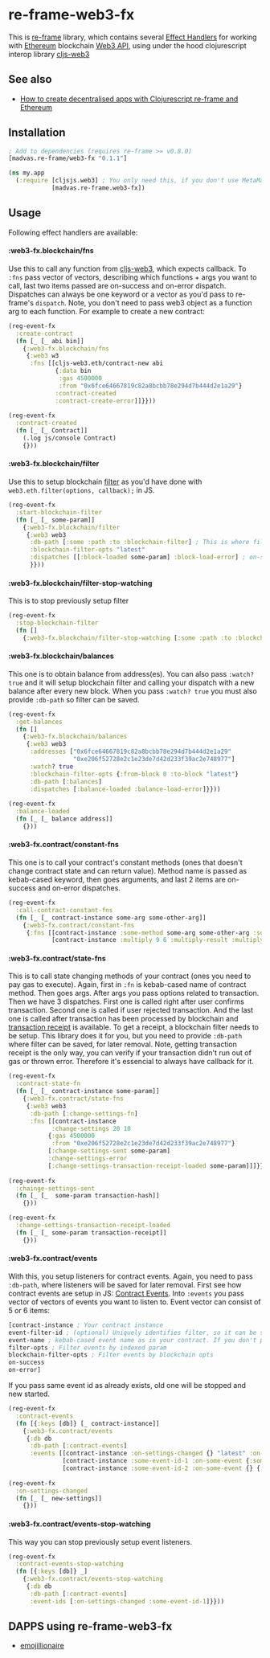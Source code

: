# re-frame-web3-fx

This is [re-frame](https://github.com/Day8/re-frame) library, which contains several [Effect Handlers](https://github.com/Day8/re-frame/tree/develop/docs) for working with [Ethereum](https://ethereum.org/) blockchain [Web3 API](https://github.com/ethereum/wiki/wiki/JavaScript-API), using under the hood clojurescript interop library [cljs-web3](https://github.com/madvas/cljs-web3)

## See also
* [How to create decentralised apps with Clojurescript re-frame and Ethereum](https://medium.com/@matus.lestan/how-to-create-decentralised-apps-with-clojurescript-re-frame-and-ethereum-81de24d72ff5#.kul24x62l)

## Installation
```clojure
; Add to dependencies (requires re-frame >= v0.8.0)
[madvas.re-frame/web3-fx "0.1.1"]
```
```clojure
(ns my.app
  (:require [cljsjs.web3] ; You only need this, if you don't use MetaMask extension or Mist browser
            [madvas.re-frame.web3-fx])
```

## Usage
Following effect handlers are available:
#### :web3-fx.blockchain/fns
Use this to call any function from [cljs-web3](https://github.com/madvas/cljs-web3), which expects callback.
To `:fns` pass vector of vectors, describing which functions + args you want to call, last two items passed are on-success and on-error dispatch. Dispatches can always be one keyword or a vector as you'd pass to re-frame's `dispatch`. Note, you don't need to pass web3 object as a function arg to each function.
For example to create a new contract:
```clojure
(reg-event-fx
  :create-contract
  (fn [_ [_ abi bin]]
    {:web3-fx.blockchain/fns
     {:web3 w3
      :fns [[cljs-web3.eth/contract-new abi
             {:data bin
              :gas 4500000
              :from "0x6fce64667819c82a8bcbb78e294d7b444d2e1a29"}
             :contract-created
             :contract-create-error]]}}))
             
(reg-event-fx
  :contract-created
  (fn [_ [_ Contract]]
    (.log js/console Contract)
    {}))          
```

#### :web3-fx.blockchain/filter
Use this to setup blockchain [filter](https://github.com/ethereum/wiki/wiki/JavaScript-API#web3ethfilter) as you'd have done with `web3.eth.filter(options, callback);` in JS.
```clojure
(reg-event-fx
  :start-blockchain-filter
  (fn [_ [_ some-param]]
    {:web3-fx.blockchain/filter
     {:web3 web3
      :db-path [:some :path :to :blockchain-filter] ; This is where filter will be stored in your DB, so later can be stopped
      :blockchain-filter-opts "latest"
      :dispatches [[:block-loaded some-param] :block-load-error] ; on-success and on-error dispatches 
      }}))
```

#### :web3-fx.blockchain/filter-stop-watching
This is to stop previously setup filter
```clojure
(reg-event-fx
  :stop-blockchain-filter
  (fn []
    {:web3-fx.blockchain/filter-stop-watching [:some :path :to :blockchain-filter]}))
```
#### :web3-fx.blockchain/balances
This one is to obtain balance from address(es). You can also pass `:watch? true` and it will setup blockchain filter and calling your dispatch with a new balance after every new block. When you pass `:watch? true` you must also provide `:db-path` so filter can be saved.
```clojure
(reg-event-fx
  :get-balances
  (fn []
    {:web3-fx.blockchain/balances
     {:web3 web3
      :addresses ["0x6fce64667819c82a8bcbb78e294d7b444d2e1a29"
                  "0xe206f52728e2c1e23de7d42d233f39ac2e748977"]
      :watch? true
      :blockchain-filter-opts {:from-block 0 :to-block "latest"}
      :db-path [:balances]
      :dispatches [:balance-loaded :balance-load-error]}}))
      
(reg-event-fx
  :balance-loaded
  (fn [_ [_ balance address]]
    {}))
```
#### :web3-fx.contract/constant-fns
This one is to call your contract's constant methods (ones that doesn't change contract state and can return value). Method name is passed as kebab-cased keyword, then goes arguments, and last 2 items are on-success and on-error dispatches.
```clojure
(reg-event-fx
  :call-contract-constant-fns
  (fn [_ [_ contract-instance some-arg some-other-arg]]
    {:web3-fx.contract/constant-fns
     {:fns [[contract-instance :some-method some-arg some-other-arg :some-method-result :some-method-error]
            [contract-instance :multiply 9 6 :multiply-result :multiply-error]]}}))
```
#### :web3-fx.contract/state-fns
This is to call state changing methods of your contract (ones you need to pay gas to execute). Again, first in `:fn` is kebab-cased name of contract method. Then goes args. After args you pass options related to transaction. Then we have 3 dispatches. First one is called right after user confirms transaction. Second one is called if user rejected transaction. And the last one is called after transaction has been processed by blockchain and [transaction receipt](https://github.com/ethereum/wiki/wiki/JavaScript-API#web3ethgettransactionreceipt) is available. To get a receipt, a blockchain filter needs to be setup. This library does it for you, but you need to provide `:db-path` where filter can be saved, for later removal. Note, getting transaction receipt is the only way, you can verify if your transaction didn't run out of gas or thrown error. Therefore it's essencial to always have callback for it.
```clojure
(reg-event-fx
  :contract-state-fn
  (fn [_ [_ contract-instance some-param]]
    {:web3-fx.contract/state-fns
     {:web3 web3
      :db-path [:change-settings-fn]
      :fns [[contract-instance
            :change-settings 20 10
           {:gas 4500000
            :from "0xe206f52728e2c1e23de7d42d233f39ac2e748977"}
           [:change-settings-sent some-param]
           :change-settings-error
           [:change-settings-transaction-receipt-loaded some-param]]]}}))
           
(reg-event-fx
  :chainge-settings-sent
  (fn [_ [_  some-param transaction-hash]]
    {}))

(reg-event-fx
  :change-settings-transaction-receipt-loaded
  (fn [_ [_ some-param transaction-receipt]]
    {}))
```

#### :web3-fx.contract/events
With this, you setup listeners for contract events. Again, you need to pass `:db-path`, where listeners will be saved for later removal. First see how contract events are setup in JS: [Contract Events](https://github.com/ethereum/wiki/wiki/JavaScript-API#contract-events). Into `:events` you pass vector of vectors of events you want to listen to. 
Event vector can consist of 5 or 6 items:
```clojure
[contract-instance ; Your contract instance
event-filter-id ; (optional) Uniquely identifies filter, so it can be stopped later
event-name ; kebab-cased event name as in your contract. If you don't provide event-filter-id, this will be used as that.
filter-opts ; Filter events by indexed param
blockchain-filter-opts ; Filter events by blockchain opts
on-success
on-error]
```
If you pass same event id as already exists, old one will be stopped and new started. 
```clojure
(reg-event-fx
  :contract-events
  (fn [{:keys [db]} [_ contract-instance]]
    {:web3-fx.contract/events
     {:db db
      :db-path [:contract-events]
      :events [[contract-instance :on-settings-changed {} "latest" :on-settings-changed :on-settings-change-error]
               [contract-instance :some-event-id-1 :on-some-event {:some-param 1} "latest" :on-some-event-success :on-some-event-error]
               [contract-instance :some-event-id-2 :on-some-event {} {:from-block 0 :to-block 99} :on-some-event-success :on-some-event-error]]}}))
               
(reg-event-fx
  :on-settings-changed
  (fn [_ [_ new-settings]]
    {}))
```
#### :web3-fx.contract/events-stop-watching
This way you can stop previously setup event listeners.
```clojure
(reg-event-fx
  :contract-events-stop-watching
  (fn [{:keys [db]} _]
    {:web3-fx.contract/events-stop-watching
     {:db db
      :db-path [:contract-events]
      :event-ids [:on-settings-changed :some-event-id-1]}}))
```

## DAPPS using re-frame-web3-fx
* [emojillionaire](https://github.com/madvas/emojillionaire)


